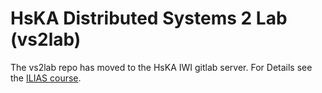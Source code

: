 # HsKA Distributed Systems 2 Lab (vs2lab)
The vs2lab repo has moved to the HsKA IWI gitlab server.
For Details see the [ILIAS course](https://ilias.hs-karlsruhe.de/goto.php?target=crs_307307&client_id=HSKA).
